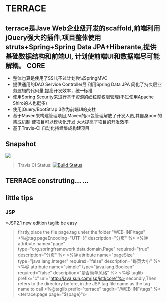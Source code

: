 TERRACE
=======
 terrace是Jave Web企业级开发的scaffold,前端利用jQuery强大的插件,项目整体使用struts+Spring+Spring Data JPA+Hiberante,提供基础数据结构和前端UI,
 计划使前端UI和数据端尽可能解耦。
CORE
------------ 
* 整体也算是使用了SSH,不过计划尝试SpringMVC
* 提供通用的DAO Service Controller层 利用Spring Data JPA 简化了持久层业务逻辑的代码量,提高开发效率，统一标准
* 使用Spring Security来进行基于资源的细粒度权限管理(不过使用Apache Shiro的人也挺多)
* 使用jQuery/BootStrap 3作为前端UI的支柱
* 基于Maven来构建管理项目,Maven的jar包管理解放了开发人员,其自身pom的集成机制 使项目可以模块化开发 大大提高了项目的开发效率
* 基于Travis-CI 自动化持续集成构建项目
	
	
Snapshot
---------------
![](http://ww3.sinaimg.cn/mw690/6e748ab3jw1ec80d9zh3fj211i0h5did.jpg)
> Travis CI Status: [![Build Status](https://travis-ci.org/sdw2330976/terrace.png?branch=master)](https://travis-ci.org/sdw2330976/terrace)
## TERRACE construting... ...
little tips
------------
###  JSP
*JSP2.1 new edition taglib be easy
> firstly,place the file page.tag under the folder "WEB-INF/tags"
> <%@tag pageEncoding="UTF-8" description="分页" %>
> <%@ attribute name="page" type="org.springframework.data.domain.Page" required="true" description="分页" %>
> <%@ attribute name="pageSize" type="java.lang.Integer" required="false" description="每页大小" %>
> <%@ attribute name="simple" type="java.lang.Boolean" required="false" description="是否简单风格" %>
> <%@ taglib prefix="c" uri="http://java.sun.com/jsp/jstl/core"%>
> secondly,Then refers to the directory before, in the JSP tag file name as the tag name to call
> <%@taglib prefix="terrace" tagdir="/WEB-INF/tags" %>
> <terrace:page page="${page}"/>